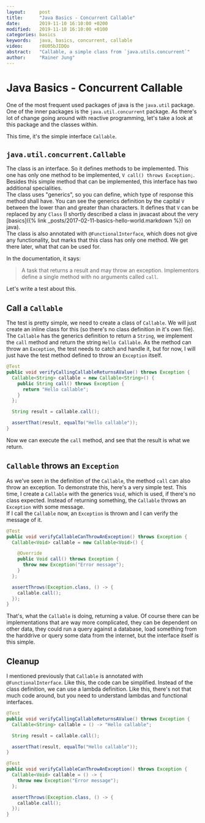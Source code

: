 ```yaml
---
layout:     post
title:      "Java Basics - Concurrent Callable"
date:       2019-11-10 16:10:00 +0200
modified:   2019-11-10 16:10:00 +0100
categories: basics
keywords:   java, basics, concurrent, callable
video:      r8U05bJIDQo
abstract:   "Callable, a simple class from `java.utils.concurrent`"
author:     "Rainer Jung"
---
```

Java Basics - Concurrent Callable
=================================

One of the most frequent used packages of java is the `java.util` package. One
of the inner packages is the `java.util.concurrent` package. As there's lot of
change going around with reactive programming, let's take a look at this
package and the classes within.

This time, it's the simple interface `Callable`.

`java.util.concurrent.Callable`
-------------------------------

The class is an interface. So it defines methods to be implemented. This one
has only one method to be implemented, `V call() throws Exception;`. Besides
this simple method that can be implemented, this interface has two additional
specialities.  
The class uses "generics", so you can define, which type of response this
method shall have. You can see the generics definition by the capital `V`
between the lower than and greater than characters. It defines that `V` can be
replaced by any `Class` (I shortly described a class in javacast about the very
[basics]({% link _posts/2017-02-11-basics-hello-world.markdown %}) on java).  
The class is also annotated with `@FunctionalInterface`, which does not give
any functionality, but marks that this class has only one method. We get there
later, what that can be used for.

In the documentation, it says:
> A task that returns a result and may throw an exception. Implementors define
> a single method with no arguments called `call`.

Let's write a test about this.

Call a `Callable`
-----------------

The test is pretty simple, we need to create a class of `Callable`. We will
just create an inline class for this (so there's no class definition in it's
own file). The `Callable` has the generics definition to return a `String`,
we implement the `call` method and return the string `Hello Callable`. As the
method can throw an `Exception`, the test needs to catch and handle it, but for
now, I will just have the test method defined to throw an `Exception` itself.

```java
@Test
public void verifyCallingCallableReturnsAValue() throws Exception {
  Callable<String> callable = new Callable<String>() {
    public String call() throws Exception {
      return "Hello callable";
    }
  };

  String result = callable.call();

  assertThat(result, equalTo("Hello callable"));
}
```

Now we can execute the `call` method, and see that the result is what we
return.

`Callable` throws an `Exception`
--------------------------------

As we've seen in the definition of the `Callable`, the method `call` can also
throw an exception. To demonstrate this, here's a very simple test. This time,
I create a `Callable` with the generics `Void`, which is used, if there's no
class expected. Instead of returning something, the `Callable` throws an
`Exception` with some message.  
If I call the `Callable` now, an `Exception` is thrown and I can verify the
message of it.

```java
@Test
public void verifyCallableCanThrowAnException() throws Exception {
  Callable<Void> callable = new Callable<Void>() {

    @Override
    public Void call() throws Exception {
      throw new Exception("Error message");
    }
  };

  assertThrows(Exception.class, () -> {
    callable.call();
  });
}
```

That's, what the `Callable` is doing, returning a value. Of course there can be
implementations that are way more complicated, they can be dependent on other
data, they could run a query against a database, load something from the
harddrive or query some data from the internet, but the interface itself is
this simple.

Cleanup
-------

I mentioned previously that `Callable` is annotated with
`@FunctionalInterface`. Like this, the code can be simplified. Instead of the
class definition, we can use a lambda definition. Like this, there's not that
much code around, but you need to understand lambdas and functional interfaces.

```java
@Test
public void verifyCallingCallableReturnsAValue() throws Exception {
  Callable<String> callable = () -> "Hello callable";

  String result = callable.call();

  assertThat(result, equalTo("Hello callable"));
}

@Test
public void verifyCallableCanThrowAnException() throws Exception {
  Callable<Void> callable = () -> {
    throw new Exception("Error message");
  };

  assertThrows(Exception.class, () -> {
    callable.call();
  });
}
```
